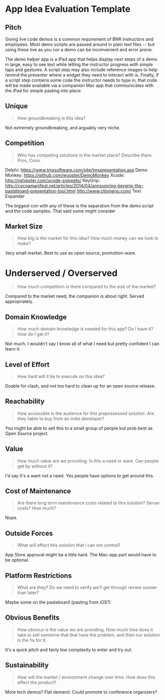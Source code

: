 # App Idea Evaluation Template

## Pitch

Giving live code demos is a common requirement of BNR instructors and employees. Most demo scripts are passed around in plain text files -- but using these live as you run a demo can be inconvenient and error prone. 

The demo helper app is a iPad app that helps display next steps of a demo in large, easy to see text while letting the instructor progress with simple taps and gestures. A script step may also include reference images to help remind the presenter where a widget they need to interact with is. Finally, if a script step contains some code the instructor needs to type in, that code will be made available via a companion Mac app that communicates with the iPad for simple pasting into place.

## Unique 

> How groundbreaking is this idea?

Not extremely groundbreaking, and arguably very niche.

## Competition

> Who has competing solutions in the market place? Describe them. Pros, Cons.

Delphi: https://www.tmssoftware.com/site/tmspresentation.asp
Demo Monkey: https://github.com/wooster/DemoMonkey
Xcode: http://nshipster.com/xcode-snippets/
KeyGrip: http://cocoamanifest.net/articles/2014/04/announcing-keygrip-the-pasteboard-presentation-tool.html
http://www.clipmenu.com/
Text Expander

The biggest con with any of these is the separation from the demo script and the code samples. That said some might consider 

## Market Size

> How big is the market for this idea? How much money can we look to make?

Very small market. Best to use as open source, promotion-ware.

# Underserved / Overserved

>  How much competition is there compared to the size of the market?

Compared to the market need, the companion is about right. Served appropriately.

## Domain Knowledge 

> How much domain knowledge is needed for this app? Do I have it? How do I get it?

Not much. I wouldn't say I know all of what I need but pretty confident I can learn it.

## Level of Effort 

> How hard will it be to execute on this idea?

Doable for clash, and not too hard to clean up for an open source release.


## Reachability 

>How accessible is the audience for this prepossessed solution. Are they liable to buy from an indie developer?

You might be able to sell this to a small group of people but prob best as Open Source project.

## Value 

> How much value are we providing. Is this a need or want. Can people get by without it?

I'd say it's a want not a need. Yes people have options to get around this.

## Cost of Maintenance

> Are there long term maintenance costs related to this solution? Server costs? How much?

Nope.

## Outside Forces 

> What will effect this solution that I can not control?

App Store approval might be a little hard. The Mac-app part would have to be optional.

## Platform Restrictions

> What are they? Do we need to verify we’ll get through review sooner than later?

Maybe some on the pasteboard (pasting from iOS?)

## Obvious Benefits 

> How obvious is the value we are providing. How much time does it take to sell someone that that have the problem, and then our solution is the fix for it.

It's a quick pitch and fairly low complexity to enter and try out.

## Sustainability 

> How will the market / environment change over time. How does this effect the product?

More tech demos? Flat demand. Could promote to conference organizers?